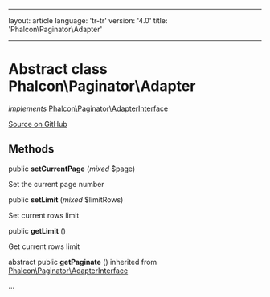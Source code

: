 * * *

layout: article language: 'tr-tr' version: '4.0' title: 'Phalcon\Paginator\Adapter'

* * *

# Abstract class **Phalcon\Paginator\Adapter**

*implements* [Phalcon\Paginator\AdapterInterface](/4.0/en/api/Phalcon_Paginator_AdapterInterface)

<a href="https://github.com/phalcon/cphalcon/tree/v4.0.0/phalcon/paginator/adapter.zep" class="btn btn-default btn-sm">Source on GitHub</a>

## Methods

public **setCurrentPage** (*mixed* $page)

Set the current page number

public **setLimit** (*mixed* $limitRows)

Set current rows limit

public **getLimit** ()

Get current rows limit

abstract public **getPaginate** () inherited from [Phalcon\Paginator\AdapterInterface](/4.0/en/api/Phalcon_Paginator_AdapterInterface)

...